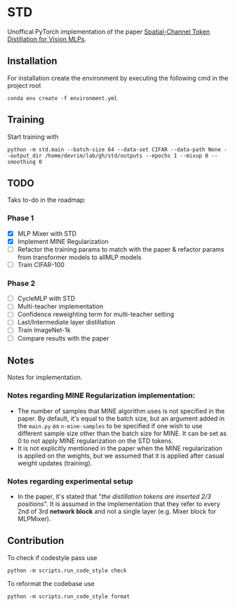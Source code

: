 # STD
Unoffical PyTorch implementation of the paper [Spatial-Channel Token Distillation for Vision MLPs](https://proceedings.mlr.press/v162/li22c.html).

## Installation

For installation create the environment by executing the following cmd in the project root

```shell
conda env create -f environment.yml
```

## Training

Start training with 

```shell
python -m std.main --batch-size 64 --data-set CIFAR --data-path None --output_dir /home/devrim/lab/gh/std/outputs --epochs 1 --mixup 0 --smoothing 0
```

## TODO
Taks to-do in the roadmap:

### Phase 1
- [X] MLP Mixer with STD
- [X] Implement MINE Regularization
- [ ] Refactor the training params to match with the paper & refactor params from transformer models to allMLP models
- [ ] Train CIFAR-100

### Phase 2
- [ ] CycleMLP with STD
- [ ] Multi-teacher implementation
- [ ] Confidence reweighting term for multi-teacher setting
- [ ] Last/Intermediate layer distillation
- [ ] Train ImageNet-1k
- [ ] Compare results with the paper

## Notes

Notes for implementation.

### Notes regarding MINE Regularization implementation:

- The number of samples that MINE algorithm uses is not specified in the paper. By default, it's equal to the batch size, but an argument added in the `main.py` as `n-mine-samples` to be specified if one wish to use different sample size other than the batch size for MINE. It can be set as 0 to not apply MINE regularization on the STD tokens. 
- It is not explicitly mentioned in the paper when the MINE regularization is applied on the weights, but we assumed that it is applied after casual weight updates (training).

### Notes regarding experimental setup

- In the paper, it's stated that "_the distillation tokens are inserted 2/3 positions_". It is assumed in the implementation that they refer to every 2nd of 3rd **network block** and not a single layer (e.g. Mixer block for MLPMixer).


## Contribution

To check if codestyle pass use

```shell
python -m scripts.run_code_style check
```

To reformat the codebase use

```shell
python -m scripts.run_code_style format
```
